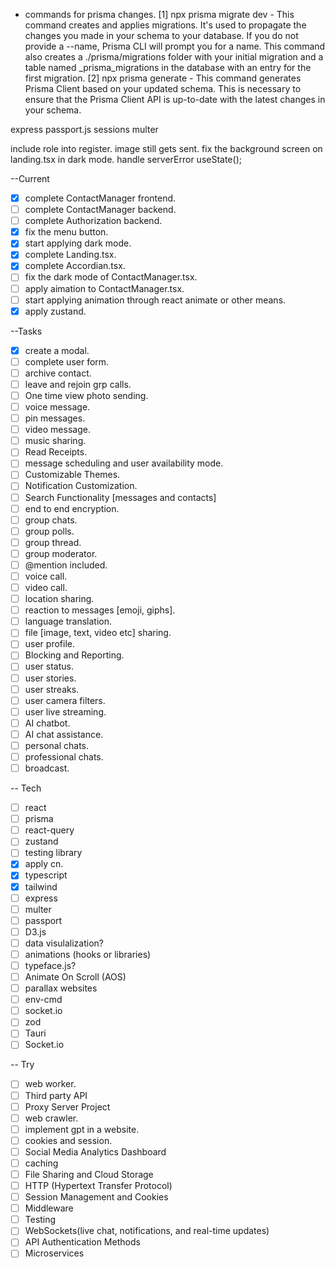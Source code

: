 - commands for prisma changes.
  [1] npx prisma migrate dev - This command creates and applies migrations. It's used to propagate the changes you made in your schema to your database. If you do not provide a --name, Prisma CLI will prompt you for a name. This command also creates a ./prisma/migrations folder with your initial migration and a table named \_prisma_migrations in the database with an entry for the first migration.
  [2] npx prisma generate - This command generates Prisma Client based on your updated schema. This is necessary to ensure that the Prisma Client API is up-to-date with the latest changes in your schema.

express
passport.js
sessions
multer

include role into register.
image still gets sent.
fix the background screen on landing.tsx in dark mode.
handle serverError useState();

--Current

- [x] complete ContactManager frontend.
- [ ] complete ContactManager backend.
- [ ] complete Authorization backend.
- [x] fix the menu button.
- [x] start applying dark mode.
- [x] complete Landing.tsx.
- [x] complete Accordian.tsx.
- [ ] fix the dark mode of ContactManager.tsx.
- [ ] apply aimation to ContactManager.tsx.
- [ ] start applying animation through react animate or other means.
- [x] apply zustand.

--Tasks

- [x] create a modal.
- [ ] complete user form.
- [ ] archive contact.
- [ ] leave and rejoin grp calls.
- [ ] One time view photo sending.
- [ ] voice message.
- [ ] pin messages.
- [ ] video message.
- [ ] music sharing.
- [ ] Read Receipts.
- [ ] message scheduling and user availability mode.
- [ ] Customizable Themes.
- [ ] Notification Customization.
- [ ] Search Functionality [messages and contacts]
- [ ] end to end encryption.
- [ ] group chats.
- [ ] group polls.
- [ ] group thread.
- [ ] group moderator.
- [ ] @mention included.
- [ ] voice call.
- [ ] video call.
- [ ] location sharing.
- [ ] reaction to messages [emoji, giphs].
- [ ] language translation.
- [ ] file [image, text, video etc] sharing.
- [ ] user profile.
- [ ] Blocking and Reporting.
- [ ] user status.
- [ ] user stories.
- [ ] user streaks.
- [ ] user camera filters.
- [ ] user live streaming.
- [ ] AI chatbot.
- [ ] AI chat assistance.
- [ ] personal chats.
- [ ] professional chats.
- [ ] broadcast.

-- Tech

- [ ] react
- [ ] prisma
- [ ] react-query
- [ ] zustand
- [ ] testing library
- [x] apply cn.
- [x] typescript
- [x] tailwind
- [ ] express
- [ ] multer
- [ ] passport
- [ ] D3.js
- [ ] data visulalization?
- [ ] animations (hooks or libraries)
- [ ] typeface.js?
- [ ] Animate On Scroll (AOS)
- [ ] parallax websites
- [ ] env-cmd
- [ ] socket.io
- [ ] zod
- [ ] Tauri
- [ ] Socket.io

-- Try

- [ ] web worker.
- [ ] Third party API
- [ ] Proxy Server Project
- [ ] web crawler.
- [ ] implement gpt in a website.
- [ ] cookies and session.
- [ ] Social Media Analytics Dashboard
- [ ] caching
- [ ] File Sharing and Cloud Storage
- [ ] HTTP (Hypertext Transfer Protocol)
- [ ] Session Management and Cookies
- [ ] Middleware
- [ ] Testing
- [ ] WebSockets(live chat, notifications, and real-time updates)
- [ ] API Authentication Methods
- [ ] Microservices
